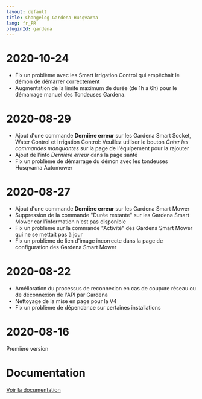 ```yaml
---
layout: default
title: Changelog Gardena-Husqvarna
lang: fr_FR
pluginId: gardena
---
```


# 2020-10-24

- Fix un problème avec les Smart Irrigation Control qui empêchait le démon de démarrer correctement
- Augmentation de la limite maximum de durée (de 1h à 6h) pour le démarrage manuel des Tondeuses Gardena.

# 2020-08-29

- Ajout d'une commande **Dernière erreur** sur les Gardena Smart Socket, Water Control et Irrigation Control: Veuillez utiliser le bouton _Créer les commandes manquantes_ sur la page de l'équipement pour la rajouter
- Ajout de l'info _Dernière erreur_ dans la page santé
- Fix un problème de démarrage du démon avec les tondeuses Husqvarna Automower

# 2020-08-27

- Ajout d'une commande **Dernière erreur** sur les Gardena Smart Mower
- Suppression de la commande "Durée restante" sur les Gardena Smart Mower car l'information n'est pas disponible
- Fix un problème sur la commande "Activité" des Gardena Smart Mower qui ne se mettait pas à jour
- Fix un problème de lien d'image incorrecte dans la page de configuration des Gardena Smart Mower

# 2020-08-22

- Amélioration du processus de reconnexion en cas de coupure réseau ou de déconnexion de l'API par Gardena
- Nettoyage de la mise en page pour la V4
- Fix un problème de dépendance sur certaines installations

# 2020-08-16

Première version

# Documentation

[Voir la documentation]({{site.baseurl}}/{{page.pluginId}}/{{page.lang}})
